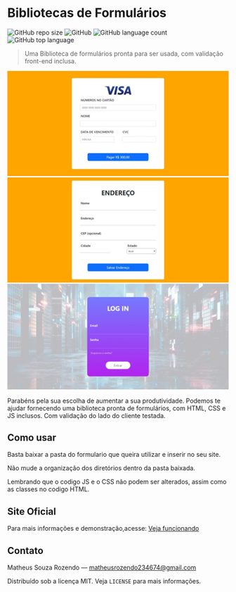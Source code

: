 # Bibliotecas de Formulários

![GitHub repo size](https://img.shields.io/github/repo-size/Matheus-Souza-Rozendo/bibliotecas_formularios)
![GitHub](https://img.shields.io/github/license/Matheus-Souza-Rozendo/bibliotecas_formularios)
![GitHub language count](https://img.shields.io/github/languages/count/Matheus-Souza-Rozendo/bibliotecas_formularios)
![GitHub top language](https://img.shields.io/github/languages/top/Matheus-Souza-Rozendo/bibliotecas_formularios)
> Uma Biblioteca de formulários pronta para ser usada, com validação front-end inclusa.

![](https://github.com/Matheus-Souza-Rozendo/bibliotecas_formularios/blob/main/imagens_readme/Captura%201.jpeg?raw=true)
![](https://github.com/Matheus-Souza-Rozendo/bibliotecas_formularios/blob/main/imagens_readme/Captura%202.jpeg?raw=true)
![](https://github.com/Matheus-Souza-Rozendo/bibliotecas_formularios/blob/main/imagens_readme/Captura%203.jpeg?raw=true)


Parabéns pela sua escolha de aumentar a sua produtividade. Podemos te ajudar fornecendo uma biblioteca pronta de formulários, com HTML, CSS e JS inclusos. Com validação do lado do cliente testada.



## Como usar 
Basta baixar a pasta do formulario que queira utilizar e inserir no seu site. 

Não mude a organização dos diretórios dentro da pasta baixada.

Lembrando que o codigo JS e o CSS não podem ser alterados, assim como as classes no codigo HTML.



## Site Oficial

Para mais informações e demonstração,acesse:  [Veja funcionando]()

## Contato
Matheus Souza Rozendo –– matheusrozendo234674@gmail.com

Distribuído sob a licença MIT. Veja `LICENSE` para mais informações.
